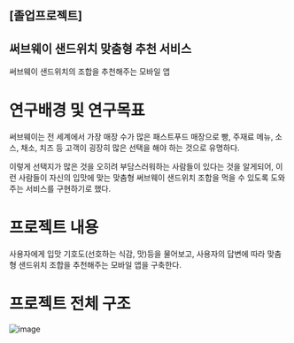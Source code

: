 ## [졸업프로젝트]
## 써브웨이 샌드위치 맞춤형 추천 서비스

써브웨이 샌드위치의 조합을 추천해주는 모바일 앱

# 연구배경 및 연구목표

써브웨이는 전 세계에서 가장 매장 수가 많은 패스트푸드 매장으로
빵, 주재료 메뉴, 소스, 채소, 치즈 등 고객이 굉장히 많은 선택을 해야 하는 것으로 유명하다.

이렇게 선택지가 많은 것을 오히려 부담스러워하는 사람들이 있다는 것을 알게되어,
이런 사람들이 자신의 입맛에 맞는
맞춤형 써브웨이 샌드위치 조합을 먹을 수 있도록 도와주는
서비스를 구현하기로 했다.

# 프로젝트 내용

사용자에게 입맛 기호도(선호하는 식감, 맛)등을 물어보고,
사용자의 답변에 따라 맞춤형 샌드위치 조합을 추천해주는 모바일 앱을 구축한다.

# 프로젝트 전체 구조

![image](https://github.com/yukhoe31/app_sandwich/assets/129375429/883bc392-97f2-4528-aaae-e94d61b13f98)
